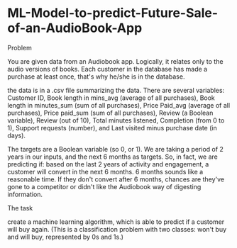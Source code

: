 # ML-Model-to-predict-Future-Sale-of-an-AudioBook-App

Problem

You are given data from an Audiobook app. Logically, it relates only to the audio versions of books. Each customer in the database has made a purchase at least once, that's why he/she is in the database. 

the data is in a .csv file summarizing the data. There are several variables: Customer ID, Book length in mins_avg (average of all purchases), Book length in minutes_sum (sum of all purchases), Price Paid_avg (average of all purchases), Price paid_sum (sum of all purchases), Review (a Boolean variable), Review (out of 10), Total minutes listened, Completion (from 0 to 1), Support requests (number), and Last visited minus purchase date 
(in days).

The targets are a Boolean variable (so 0, or 1). We are taking a period of 2 years in our inputs, and the next 6 months as targets. So, in fact, we are predicting if: based on the last 2 years of activity and engagement, a customer will convert in the next 6 months. 6 months sounds like a reasonable time. If they don't convert after 6 months, chances are they've gone to a competitor or didn't like the Audiobook way of digesting information.

The task 

create a machine learning algorithm, which is able to predict if a customer will buy again.
(This is a classification problem with two classes: won't buy and will buy, represented by 0s and 1s.)

